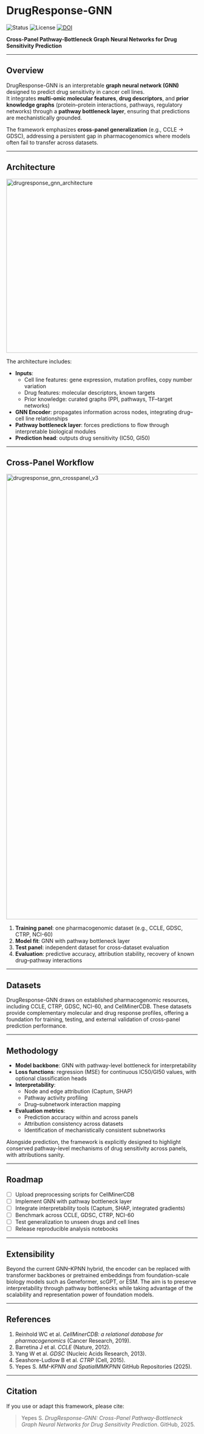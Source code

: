 # DrugResponse-GNN
![Status](https://img.shields.io/badge/Status-In%20Progress-yellow)
![License](https://img.shields.io/badge/License-MIT-green)
[![DOI](https://zenodo.org/badge/DOI/10.5281/zenodo.17189237.svg)](https://doi.org/10.5281/zenodo.17189237)

**Cross-Panel Pathway-Bottleneck Graph Neural Networks for Drug Sensitivity Prediction**

---

## Overview
DrugResponse-GNN is an interpretable **graph neural network (GNN)** designed to predict drug sensitivity in cancer cell lines.  
It integrates **multi-omic molecular features**, **drug descriptors**, and **prior knowledge graphs** (protein–protein interactions, pathways, regulatory networks) through a **pathway bottleneck layer**, ensuring that predictions are mechanistically grounded.  

The framework emphasizes **cross-panel generalization** (e.g., CCLE → GDSC), addressing a persistent gap in pharmacogenomics where models often fail to transfer across datasets.

---

## Architecture
<img width="940" height="457" alt="drugresponse_gnn_architecture" src="https://github.com/user-attachments/assets/21239a41-9232-425c-9226-0fc1068eda10" />

The architecture includes:
- **Inputs**:  
  - Cell line features: gene expression, mutation profiles, copy number variation  
  - Drug features: molecular descriptors, known targets  
  - Prior knowledge: curated graphs (PPI, pathways, TF–target networks)  
- **GNN Encoder**: propagates information across nodes, integrating drug–cell line relationships  
- **Pathway bottleneck layer**: forces predictions to flow through interpretable biological modules  
- **Prediction head**: outputs drug sensitivity (IC50, GI50)  

---

## Cross-Panel Workflow
<img width="3270" height="1170" alt="drugresponse_gnn_crosspanel_v3" src="https://github.com/user-attachments/assets/117adac8-3f04-430d-8da8-66101461c018" />

1. **Training panel**: one pharmacogenomic dataset (e.g., CCLE, GDSC, CTRP, NCI-60)  
2. **Model fit**: GNN with pathway bottleneck layer  
3. **Test panel**: independent dataset for cross-dataset evaluation  
4. **Evaluation**: predictive accuracy, attribution stability, recovery of known drug–pathway interactions  

---

## Datasets
DrugResponse-GNN draws on established pharmacogenomic resources, including CCLE, CTRP, GDSC, NCI-60, and CellMinerCDB. These datasets provide complementary molecular and drug response profiles, offering a foundation for training, testing, and external validation of cross-panel prediction performance.

---

## Methodology
- **Model backbone**: GNN with pathway-level bottleneck for interpretability  
- **Loss functions**: regression (MSE) for continuous IC50/GI50 values, with optional classification heads  
- **Interpretability**:  
  - Node and edge attribution (Captum, SHAP)  
  - Pathway activity profiling  
  - Drug–subnetwork interaction mapping  
- **Evaluation metrics**:  
  - Prediction accuracy within and across panels  
  - Attribution consistency across datasets  
  - Identification of mechanistically consistent subnetworks  

Alongside prediction, the framework is explicitly designed to highlight conserved pathway-level mechanisms of drug sensitivity across panels, with attributions sanity.

---

## Roadmap
- [ ] Upload preprocessing scripts for CellMinerCDB  
- [ ] Implement GNN with pathway bottleneck layer  
- [ ] Integrate interpretability tools (Captum, SHAP, integrated gradients)  
- [ ] Benchmark across CCLE, GDSC, CTRP, NCI-60  
- [ ] Test generalization to unseen drugs and cell lines  
- [ ] Release reproducible analysis notebooks  

---

## Extensibility
Beyond the current GNN–KPNN hybrid, the encoder can be replaced with transformer backbones or pretrained embeddings from foundation-scale biology models such as Geneformer, scGPT, or ESM. The aim is to preserve interpretability through pathway bottlenecks while taking advantage of the scalability and representation power of foundation models.

---

## References
1. Reinhold WC et al. *CellMinerCDB: a relational database for pharmacogenomics* (Cancer Research, 2019).  
2. Barretina J et al. *CCLE* (Nature, 2012).  
3. Yang W et al. *GDSC* (Nucleic Acids Research, 2013).  
4. Seashore-Ludlow B et al. *CTRP* (Cell, 2015).  
5. Yepes S. *MM-KPNN and SpatialMMKPNN* GitHub Repositories (2025).  

---

## Citation
If you use or adapt this framework, please cite:

> Yepes S. *DrugResponse-GNN: Cross-Panel Pathway-Bottleneck Graph Neural Networks for Drug Sensitivity Prediction*. GitHub, 2025.
